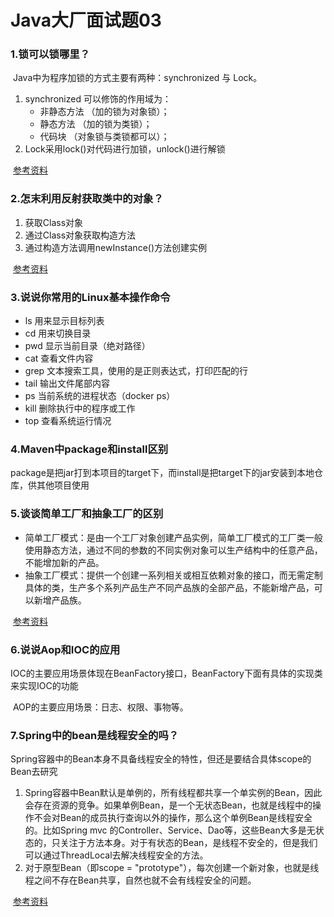 # Java大厂面试题03

### 1.锁可以锁哪里？

​	Java中为程序加锁的方式主要有两种：synchronized 与 Lock。

1. synchronized 可以修饰的作用域为：
   - 非静态方法 （加的锁为对象锁）；
   - 静态方法 （加的锁为类锁）；
   - 代码块 （对象锁与类锁都可以）；
2. Lock采用lock()对代码进行加锁，unlock()进行解锁

​		[参考资料](https://blog.csdn.net/yx0628/article/details/79086511)

### 2.怎末利用反射获取类中的对象？

1. 获取Class对象
2. 通过Class对象获取构造方法
3. 通过构造方法调用newInstance()方法创建实例

​		[参考资料](https://baijiahao.baidu.com/s?id=1619748187138646880&wfr=spider&for=pc)

### 3.说说你常用的Linux基本操作命令

- ls	用来显示目标列表
- cd    用来切换目录
- pwd    显示当前目录（绝对路径）
- cat    查看文件内容
- grep    文本搜索工具，使用的是正则表达式，打印匹配的行
- tail    输出文件尾部内容
- ps     当前系统的进程状态（docker ps）
- kill    删除执行中的程序或工作
- top    查看系统运行情况

### 4.Maven中package和install区别

package是把jar打到本项目的target下，而install是把target下的jar安装到本地仓库，供其他项目使用

### 5.谈谈简单工厂和抽象工厂的区别

- 简单工厂模式：是由一个工厂对象创建产品实例，简单工厂模式的工厂类一般使用静态方法，通过不同的参数的不同实例对象可以生产结构中的任意产品，不能增加新的产品。
- 抽象工厂模式：提供一个创建一系列相关或相互依赖对象的接口，而无需定制具体的类，生产多个系列产品生产不同产品族的全部产品，不能新增产品，可以新增产品族。

​		[参考资料](https://www.cnblogs.com/gclokok/p/10029088.html)

### 6.说说Aop和IOC的应用

​	IOC的主要应用场景体现在BeanFactory接口，BeanFactory下面有具体的实现类来实现IOC的功能

​	AOP的主要应用场景：日志、权限、事物等。

### 7.Spring中的bean是线程安全的吗？

​	Spring容器中的Bean本身不具备线程安全的特性，但还是要结合具体scope的Bean去研究

1. Spring容器中Bean默认是单例的，所有线程都共享一个单实例的Bean，因此会存在资源的竞争。如果单例Bean，是一个无状态Bean，也就是线程中的操作不会对Bean的成员执行查询以外的操作，那么这个单例Bean是线程安全的。比如Spring mvc 的Controller、Service、Dao等，这些Bean大多是无状态的，只关注于方法本身。对于有状态的Bean，是线程不安全的，但是我们可以通过ThreadLocal去解决线程安全的方法。
2. 对于原型Bean（即scope = "prototype"），每次创建一个新对象，也就是线程之间不存在Bean共享，自然也就不会有线程安全的问题。

​		[参考资料](https://blog.csdn.net/qq_29645505/article/details/88432001)








